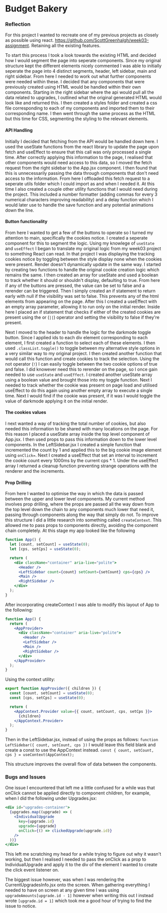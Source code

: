 # Budget Bakery

### Reflection

For this project I wanted to recreate one of my previous projects as closely as possible using react. https://github.com/ScottGreenhalgh/week03-assignment. Retaining all the existing features.

To start this process I took a look towards the existing HTML and decided how I would segment the page into seperate components. Since my original structure kept the different elements nicely commented I was able to initially seperate the page into 4 distinct segments, header, left sidebar, main and right sidebar. From here I needed to work out what further components were needed within these. I decided that any components that were previously created using HTML would be handled within their own components. Starting in the right sidebar where the api would pull all the data related to upgrades, I outlined what the original generated HTML would look like and returned this. I then created a styles folder and created a css file corresponding to each of my components and imported them to their corresponding name. I then went through the same process as the HTML but this time for CSS, segmenting the styling to the relevant elements.

#### API Handling

Initially I decided that fetching from the API would be handled down here. I used the useState functions from the react library to update the page upon fetch and useEffect to ensure that this call was only processed a single time. After correctly applying this information to the page, I realised that other components would need access to this data, so I moved the fetch request from the right sidebar to the App.jsx component. I then found that this is unnecessarily passing the data through components that don't need access to the information. From here I offloaded this fetch request to a seperate utils folder which I could import as and when I needed it. At this time I also created a couple other utility functions that I would need during the project. This included a number formatter (adding commas for every 3 numerical characters improving readability) and a delay function which I would later use to handle the save function and any potential animations down the line.

#### Button functionality

From here I wanted to get a few of the buttons to operate so I turned my attention to main, specifically the cookies notice. I created a seperate component for this to segment the logic. Using my knowlege of `useState` and `useEffect` I began to translate my original logic from my week03 project to something React can read. In that project I was displaying the tracking cookies notice by toggling between the style display none when the cookies were present. Render doesn't dynamically update in the same way. I started by creating two functions to handle the original cookie creation logic which remains the same. I then created an array for useState and used a boolean to track whether it should or shouldn't display, defaulting to true. From here if any of the buttons are pressed, the value can be set to false and a rerender can be triggered. Then I simply created an if statement to return early with null if the visibility was set to false. This prevents any of the html elements from appearing on the page. After this I created a useEffect with an empty array parameter, allowing it to run only on the initial render. Inside here I placed an if statement that checks if either of the created cookies are present using the or (`||`) operator and setting the visibility to false if they're present.

Next I moved to the header to handle the logic for the darkmode toggle button. Since I applied ids to each div element corresponding to each element, I first created a function to select each of these elements. I then used `.classList.toggle()` to toggle between my alternative style options in a very similar way to my original project. I then created another function that would call this function and create cookies to track the selection. Using the not operator (`!`) I can easily toggle between the two cookie options of true and false. I did knowever need this to rerender on the page, so I once gain needed to use `useState` and `useEffect`. I created another useState array using a boolean value and brought those into my toggle function. Next I needed to track whether the cookie was present on page load and utilised useEffect to do this again using another empty array to execute a single time. Next I would find if the cookie was present, if it was I would toggle the value of darkmode applying it on the initial render.

#### The cookies values

I next wanted a way of tracking the total number of cookies, but also needed this information to be shared with many locations on the page. For this reason I placed a useState array inside the top level component of App.jsx. I then used props to pass this information down to the lower level components. In the LeftSidebar.jsx I created a simple function that incremented the count by 1 and applied this to the big cookie image element using `onClick=`. Next I created a useEffect that set an interval to increment the cookie count every 1000ms by the current cps \* 1. Under the useEffect array I returned a cleanup function preventing strange operations with the renderer and the increments.

#### Prop Drilling

From here I wanted to optimise the way in which the data is passed between the upper and lower level components. My current method involves prop drilling, where the props are passed all the way down from the top level down the chain to any components much lower that need it, passing through components along the way that simply do not. To improve this structure I did a little research into something called `createContext`. This allowed me to pass props to components directly, avoiding the component chain completely. At this stage my app looked like the following

```jsx
function App() {
  let [count, setCount] = useState(0);
  let [cps, setCps] = useState(0);

  return (
    <div className="container" aria-live="polite">
      <Header />
      <LeftSidebar count={count} setCount={setCount} cps={cps} />
      <Main />
      <RightSidebar />
    </div>
  );
}
```

After incorporating createContext I was able to modify this layout of App to the following:

```jsx
function App() {
  return (
    <AppProvider>
      <div className="container" aria-live="polite">
        <Header />
        <LeftSidebar />
        <Main />
        <RightSidebar />
      </div>
    </AppProvider>
  );
}
```

Using the context utility:

```jsx
export function AppProvider({ children }) {
  const [count, setCount] = useState(0);
  const [cps, setCps] = useState(0);

  return (
    <AppContext.Provider value={{ count, setCount, cps, setCps }}>
      {children}
    </AppContext.Provider>
  );
}
```

Then in the LeftSidebar.jsx, instead of using the props as follows:
`function LeftSidebar({ count, setCount, cps })`
I would leave this field blank and create a const to use the AppContext instead.
`const { count, setCount, cps } = useContext(AppContext);`

This structure improves the overall flow of data between the components.

### Bugs and Issues

One issue I encountered that left me a little confused for a while was that onClick cannot be applied directly to component children, for example, when I did the following under Upgrades.jsx:

```jsx
<div id="upgrades-container">
  {upgrades.map((upgrade) => (
    <IndividualUpgrade
      key={upgrade.id}
      upgrade={upgrade}
      onClick={() => clickedUpgrade(upgrade.id)}
    />
  ))}
</div>
```

This left me scratching my head for a while trying to figure out why it wasn't working, but then I realised I needed to pass the onClick as a prop to IndividualUpgrade and apply it to the div of the element I wanted to create the click event listener on.

The biggest issue however, was when I was rendering the CurrentUpgradesInfo.jsx onto the screen. When gathering everything I needed to have on screen at any given time I was using `upgradeAmounts[upgrade.id - 1]` however when writing this out I instead wrote `[upgrade.id = 1]` which took me a good hour of trying to find the issue to notice.
